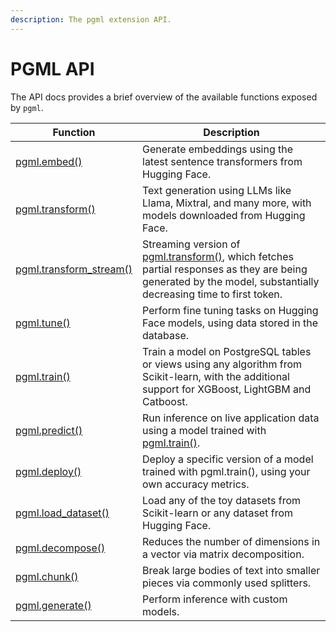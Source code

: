 ```yaml
---
description: The pgml extension API.
---
```


# PGML API

The API docs provides a brief overview of the available functions exposed by `pgml`.

<!-- For more in depth guides on sepcific features see the [Guides section](). -->

<!-- For example applications see our [Example apps section](). -->

| Function | Description |
|---------------|-------------|
| [pgml.embed()](pgml.embed) | Generate embeddings using the latest sentence transformers from Hugging Face. |
| [pgml.transform()](pgml.transform) | Text generation using LLMs like Llama, Mixtral, and many more, with models downloaded from Hugging Face. |
| [pgml.transform_stream()](pgml.transform_stream) | Streaming version of [pgml.transform()](pgml.transform), which fetches partial responses as they are being generated by the model, substantially decreasing time to first token. |
| [pgml.tune()](pgml.tune) | Perform fine tuning tasks on Hugging Face models, using data stored in the database. | 
| [pgml.train()](pgml.train) | Train a model on PostgreSQL tables or views using any algorithm from Scikit-learn, with the additional support for XGBoost, LightGBM and Catboost. |
| [pgml.predict()](pgml.predict/) | Run inference on live application data using a model trained with [pgml.train()](pgml.train). |
| [pgml.deploy()](pgml.deploy) | Deploy a specific version of a model trained with pgml.train(), using your own accuracy metrics. |
| [pgml.load_dataset()](pgml.load_dataset) | Load any of the toy datasets from Scikit-learn or any dataset from Hugging Face. |
| [pgml.decompose()](pgml.decompose) | Reduces the number of dimensions in a vector via matrix decomposition. |
| [pgml.chunk()](pgml.chunk) | Break large bodies of text into smaller pieces via commonly used splitters. |
| [pgml.generate()](pgml.generate) | Perform inference with custom models. |
